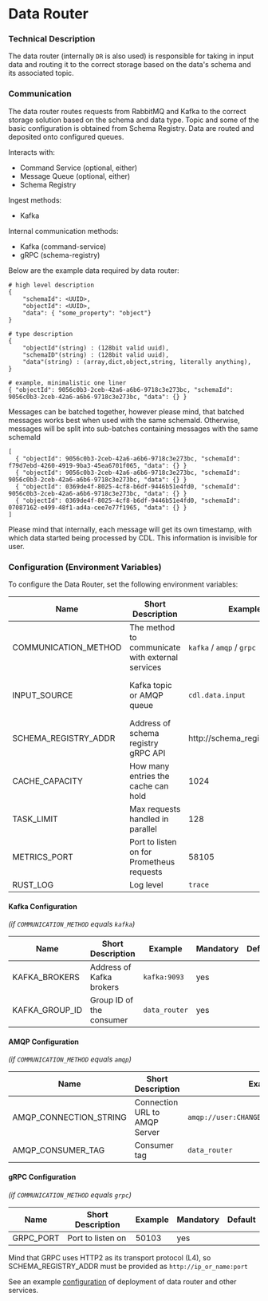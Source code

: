 # Data Router

### Technical Description

The data router (internally `DR` is also used) is responsible for taking in input data and routing it to the correct storage based on 
the data's schema and its associated topic. 

### Communication

The data router routes requests from RabbitMQ and Kafka to the correct storage solution based on the schema and data type.
Topic and some of the basic configuration is obtained from Schema Registry. Data are routed and deposited onto configured queues.

Interacts with:
- Command Service (optional, either)
- Message Queue (optional, either)
- Schema Registry

Ingest methods:
- Kafka

Internal communication methods:
- Kafka (command-service)
- gRPC (schema-registry)


Below are the example data required by data router:
```
# high level description
{
    "schemaId": <UUID>,
    "objectId": <UUID>,
    "data": { "some_property": "object"}
}

# type description
{
    "objectId"(string) : (128bit valid uuid),
    "schemaID"(string) : (128bit valid uuid),
    "data"(string) : (array,dict,object,string, literally anything),
}

# example, minimalistic one liner
{ "objectId": 9056c0b3-2ceb-42a6-a6b6-9718c3e273bc, "schemaId": 9056c0b3-2ceb-42a6-a6b6-9718c3e273bc, "data": {} }
```

Messages can be batched together, however please mind, that batched messages works best when used with the same schemaId.
Otherwise, messages will be split into sub-batches containing messages with the same schemaId
```
[
  { "objectId": 9056c0b3-2ceb-42a6-a6b6-9718c3e273bc, "schemaId": f79d7ebd-4260-4919-9ba3-45ea6701f065, "data": {} }
  { "objectId": 9056c0b3-2ceb-42a6-a6b6-9718c3e273bc, "schemaId": 9056c0b3-2ceb-42a6-a6b6-9718c3e273bc, "data": {} }
  { "objectId": 0369de4f-8025-4cf8-b6df-9446b51e4fd0, "schemaId": 9056c0b3-2ceb-42a6-a6b6-9718c3e273bc, "data": {} }
  { "objectId": 0369de4f-8025-4cf8-b6df-9446b51e4fd0, "schemaId": 07087162-e499-48f1-ad4a-cee7e77f1965, "data": {} }
]
```

Please mind that internally, each message will get its own timestamp, with which data started being processed by CDL. This information is invisible for user.


### Configuration (Environment Variables)

To configure the Data Router, set the following environment variables:


| Name                 | Short Description                                | Example                      | Mandatory                       | Default |
|----------------------|--------------------------------------------------|------------------------------|---------------------------------|---------|
| COMMUNICATION_METHOD | The method to communicate with external services | `kafka` / `amqp` / `grpc`    | yes                             |         |
| INPUT_SOURCE         | Kafka topic or AMQP queue                        | `cdl.data.input`             | no, when `grpc` has been chosen |         |
| SCHEMA_REGISTRY_ADDR | Address of schema registry gRPC API              | http://schema_registry:50101 | yes                             |         |
| CACHE_CAPACITY       | How many entries the cache can hold              | 1024                         | yes                             |         |
| TASK_LIMIT           | Max requests handled in parallel                 | 128                          | yes                             | 128     |
| METRICS_PORT         | Port to listen on for Prometheus requests        | 58105                        | no                              | 58105   |
| RUST_LOG             | Log level                                        | `trace`                      | no                              |         |

#### Kafka Configuration 
*(if `COMMUNICATION_METHOD` equals `kafka`)*

| Name           | Short Description        | Example       | Mandatory | Default |
|----------------|--------------------------|---------------|-----------|---------|
| KAFKA_BROKERS  | Address of Kafka brokers | `kafka:9093`  | yes       |         |
| KAFKA_GROUP_ID | Group ID of the consumer | `data_router` | yes       |         |

#### AMQP Configuration 
*(if `COMMUNICATION_METHOD` equals `amqp`)*

| Name                   | Short Description             | Example                                  | Mandatory | Default |
|------------------------|-------------------------------|------------------------------------------|-----------|---------|
| AMQP_CONNECTION_STRING | Connection URL to AMQP Server | `amqp://user:CHANGEME@rabbitmq:5672/%2f` | yes       |         |
| AMQP_CONSUMER_TAG      | Consumer tag                  | `data_router`                            | yes       |         |

#### gRPC Configuration 
*(if `COMMUNICATION_METHOD` equals `grpc`)*

| Name      | Short Description | Example | Mandatory | Default |
|-----------|-------------------|---------|-----------|---------|
| GRPC_PORT | Port to listen on | 50103   | yes       |         |

Mind that GRPC uses HTTP2 as its transport protocol (L4), so SCHEMA_REGISTRY_ADDR must be provided as `http://ip_or_name:port`

See an example [configuration][configuration] of deployment of data router and other services.

[configuration]: ../deployment/index.md
